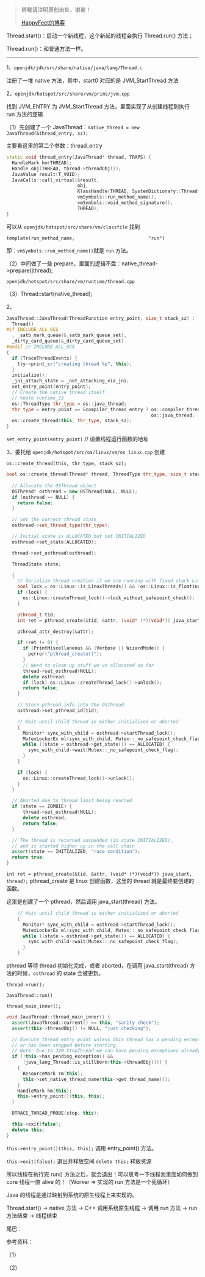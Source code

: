 > 转载请注明原创出处，谢谢！
>
> [HappyFeet的博客](https://blog.csdn.net/haihui_yang)

Thread.start()：启动一个新线程，这个新起的线程会执行 Thread.run() 方法；

Thread.run()：和普通方法一样。

---

1、`openjdk/jdk/src/share/native/java/lang/Thread.c`

注册了一堆 native 方法，其中，start0 对应的是 JVM_StartThread 方法

2、`openjdk/hotspot/src/share/vm/prims/jvm.cpp`

找到 JVM_ENTRY 为 JVM_StartThread 方法，里面实现了从创建线程到执行 run 方法的逻辑

（1）先创建了一个 JavaThread：`native_thread = new JavaThread(&thread_entry, sz);`

主要看这里的第二个参数：thread_entry

```c++
static void thread_entry(JavaThread* thread, TRAPS) {
  HandleMark hm(THREAD);
  Handle obj(THREAD, thread->threadObj());
  JavaValue result(T_VOID);
  JavaCalls::call_virtual(&result,
                          obj,
                          KlassHandle(THREAD, SystemDictionary::Thread_klass()),
                          vmSymbols::run_method_name(),
                          vmSymbols::void_method_signature(),
                          THREAD);
}
```



可以从 `openjdk/hotspot/src/share/vm/classfile` 找到 

`template(run_method_name,                           "run")`

即：`vmSymbols::run_method_name()`就是 `run` 方法。



（2）中间做了一些 prepare，里面的逻辑不盘：native_thread->prepare(jthread);

`openjdk/hotspot/src/share/vm/runtime/thread.cpp`

（3）Thread::start(native_thread);

2、

```c++
JavaThread::JavaThread(ThreadFunction entry_point, size_t stack_sz) :
  Thread()
#if INCLUDE_ALL_GCS
  , _satb_mark_queue(&_satb_mark_queue_set),
  _dirty_card_queue(&_dirty_card_queue_set)
#endif // INCLUDE_ALL_GCS
{
  if (TraceThreadEvents) {
    tty->print_cr("creating thread %p", this);
  }
  initialize();
  _jni_attach_state = _not_attaching_via_jni;
  set_entry_point(entry_point);
  // Create the native thread itself.
  // %note runtime_23
  os::ThreadType thr_type = os::java_thread;
  thr_type = entry_point == &compiler_thread_entry ? os::compiler_thread :
                                                     os::java_thread;
  os::create_thread(this, thr_type, stack_sz);
}
```

`set_entry_point(entry_point)` // 设置线程运行函数的地址



3、委托给 `openjdk/hotspot/src/os/linux/vm/os_linux.cpp` 创建

`os::create_thread(this, thr_type, stack_sz);`

```c++
bool os::create_thread(Thread* thread, ThreadType thr_type, size_t stack_size) {
  
  // Allocate the OSThread object
  OSThread* osthread = new OSThread(NULL, NULL);
  if (osthread == NULL) {
    return false;
  }

  // set the correct thread state
  osthread->set_thread_type(thr_type);

  // Initial state is ALLOCATED but not INITIALIZED
  osthread->set_state(ALLOCATED);

  thread->set_osthread(osthread);

  ThreadState state;

  {
    // Serialize thread creation if we are running with fixed stack LinuxThreads
    bool lock = os::Linux::is_LinuxThreads() && !os::Linux::is_floating_stack();
    if (lock) {
      os::Linux::createThread_lock()->lock_without_safepoint_check();
    }

    pthread_t tid;
    int ret = pthread_create(&tid, &attr, (void* (*)(void*)) java_start, thread);

    pthread_attr_destroy(&attr);

    if (ret != 0) {
      if (PrintMiscellaneous && (Verbose || WizardMode)) {
        perror("pthread_create()");
      }
      // Need to clean up stuff we've allocated so far
      thread->set_osthread(NULL);
      delete osthread;
      if (lock) os::Linux::createThread_lock()->unlock();
      return false;
    }

    // Store pthread info into the OSThread
    osthread->set_pthread_id(tid);

    // Wait until child thread is either initialized or aborted
    {
      Monitor* sync_with_child = osthread->startThread_lock();
      MutexLockerEx ml(sync_with_child, Mutex::_no_safepoint_check_flag);
      while ((state = osthread->get_state()) == ALLOCATED) {
        sync_with_child->wait(Mutex::_no_safepoint_check_flag);
      }
    }

    if (lock) {
      os::Linux::createThread_lock()->unlock();
    }
  }

  // Aborted due to thread limit being reached
  if (state == ZOMBIE) {
      thread->set_osthread(NULL);
      delete osthread;
      return false;
  }

  // The thread is returned suspended (in state INITIALIZED),
  // and is started higher up in the call chain
  assert(state == INITIALIZED, "race condition");
  return true;
}
```

`int ret = pthread_create(&tid, &attr, (void* (*)(void*)) java_start, thread);` pthread_create 是 linux 创建函数，这里的 thread 就是最终要创建的函数。

这里是创建了一个 pthread，然后调用 java_start(thread) 方法。

```c++
    // Wait until child thread is either initialized or aborted
    {
      Monitor* sync_with_child = osthread->startThread_lock();
      MutexLockerEx ml(sync_with_child, Mutex::_no_safepoint_check_flag);
      while ((state = osthread->get_state()) == ALLOCATED) {
        sync_with_child->wait(Mutex::_no_safepoint_check_flag);
      }
    }
```

pthread 等待 thread 初始化完成，或者 aborted，在调用 java_start(thread) 方法的时候，`osthread` 的 state 会被更新。

`thread->run();`

`JavaThread::run()`

`thread_main_inner();`

```c++
void JavaThread::thread_main_inner() {
  assert(JavaThread::current() == this, "sanity check");
  assert(this->threadObj() != NULL, "just checking");

  // Execute thread entry point unless this thread has a pending exception
  // or has been stopped before starting.
  // Note: Due to JVM_StopThread we can have pending exceptions already!
  if (!this->has_pending_exception() &&
      !java_lang_Thread::is_stillborn(this->threadObj())) {
    {
      ResourceMark rm(this);
      this->set_native_thread_name(this->get_thread_name());
    }
    HandleMark hm(this);
    this->entry_point()(this, this);
  }

  DTRACE_THREAD_PROBE(stop, this);

  this->exit(false);
  delete this;
}
```

`this->entry_point()(this, this);` 调用 entry_point() 方法。

`this->exit(false);` 退出并释放空间
`delete this;` 释放资源



所以线程在执行完 run() 方法之后，就会退出！可以思考一下线程池里面如何做到 core 线程一直 alive 的！（Worker => 实现的 run 方法是一个死循环）

Java 的线程是通过映射到系统的原生线程上来实现的。

Thread.start() -> native 方法 -> C++ 调用系统原生线程 -> 调用 run 方法 -> run 方法结束 -> 线程结束



尾巴：



参考资料：

（1）

（2）